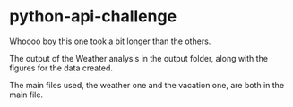# python-api-challenge
Whoooo boy this one took a bit longer than the others.

The output of the Weather analysis in the output folder, along with the figures for the data created.

The main files used, the weather one and the vacation one, are both in the main file.
